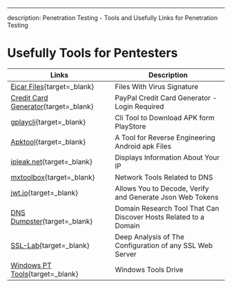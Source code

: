 ---
description: Penetration Testing - Tools and Usefully Links for Penetration Testing

# Usefully Tools for Pentesters

| Links                                                                                                       | Description                                                      |
|-------------------------------------------------------------------------------------------------------------|------------------------------------------------------------------|
| [Eicar Files](https://github.com/fire1ce/eicar-standard-antivirus-test-files){target=_blank}                | Files With Virus Signature                                       |
| [Credit Card Generator](https://developer.paypal.com/developer/creditCardGenerator/){target=_blank}         | PayPal Credit Card Generator - Login Required                    |
| [gplaycli](https://github.com/matlink/gplaycli){target=_blank}                                              | Cli Tool to Download APK form PlayStore                          |
| [Apktool](https://ibotpeaches.github.io/Apktool/){target=_blank}                                            | A Tool for Reverse Engineering Android apk Files                 |
| [ipleak.net](https://ipleak.net/){target=_blank}                                                            | Displays Information About Your IP                               |
| [mxtoolbox](https://mxtoolbox.com/NetworkTools.aspx){target=_blank}                                         | Network Tools Related to DNS                                     |
| [jwt.io](https://jwt.io/){target=_blank}                                                                    | Allows You to Decode, Verify and Generate Json Web Tokens        |
| [DNS Dumpster](https://dnsdumpster.com/){target=_blank}                                                     | Domain Research Tool That Can Discover Hosts Related to a Domain |
| [SSL-Lab](https://www.ssllabs.com/ssltest/){target=_blank}                                                  | Deep Analysis of The Configuration of any SSL Web Server         |
| [Windows PT Tools](https://drive.google.com/drive/folders/1U2lgY13id2bQrYQJ7LqPfEMZcvAGadg0){target=_blank} | Windows Tools Drive                                              |
